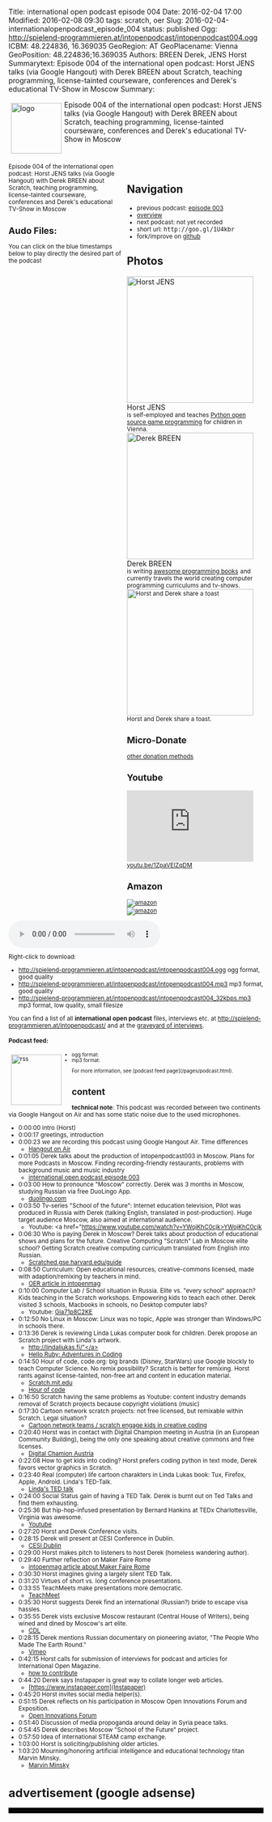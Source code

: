 Title: international open podcast episode 004
Date: 2016-02-04 17:00
Modified: 2016-02-08 09:30
tags: scratch, oer
Slug: 2016-02-04-internationalopenpodcast_episode_004
status: published
Ogg: http://spielend-programmieren.at/intopenpodcast/intopenpodcast004.ogg
ICBM: 48.224836, 16.369035
GeoRegion: AT
GeoPlacename: Vienna
GeoPosition: 48.224836;16.369035
Authors: BREEN Derek, JENS Horst
Summarytext: Episode 004 of the international open podcast: Horst JENS talks (via Google Hangout) with Derek BREEN about Scratch, teaching programming, license-tainted courseware, conferences and Derek's educational TV-Show in Moscow
Summary: <div style="float: left; padding:5px"><img src="/images/international-open-podcast-logo.png" width="100" alt="logo"></div>Episode 004 of the international open podcast: Horst JENS talks (via Google Hangout) with Derek BREEN about Scratch, teaching programming, license-tainted courseware, conferences and Derek's educational TV-Show in Moscow<div style="clear:both;"></div>

<div style="font-size:14px;float:right; margin: 5px; padding: 5px; width:260px;">
<h2>Navigation</h2>
<small>
<ul>
<li>previous podcast: <a href="http://internationalopenmagazine.org/2016-01-10-internationalopenpodcast_episode_003">episode 003</a></li>
<li><a href="/category/podcast.html">overview</a></li>
<li>next podcast: not yet recorded</li>
<li>short url: <tt>http://goo.gl/1U4kbr</tt></li>
<li>fork/improve on <a href="https://github.com/horstjens/internationalopenmagazine/blob/master/content/podcast/2016-02-04-internationalopenpodcast_episode_004.md">github</a></li>
</ul>
</small>
<h2>Photos</h2>
<img src="http://internationalopenmagazine.org/images/authors/horstjens.jpg" alt="Horst JENS" width="250"><br>Horst JENS<br>
<small>is self-employed and teaches <a href="http://spielend-programmieren.at/">Python open source game programming</a> for children in Vienna.</small>
<img src="http://internationalopenmagazine.org/images/authors/derek.jpg" alt="Derek BREEN" width="250"><br>Derek BREEN<br><small> is writing <a rel="nofollow" href="http://www.amazon.de/gp/product/1119014875/ref=as_li_tl?ie=UTF8&camp=1638&creative=19454&creativeASIN=1119014875&linkCode=as2&tag=spielendprogr-21">awesome programming books</a><img src="http://ir-de.amazon-adsystem.com/e/ir?t=spielendprogr-21&l=as2&o=3&a=1119014875" alt="amazon" width="1" height="1" border="0" alt="amazon" style="border:none !important; margin:0px !important;" /> and currently travels the world creating computer programming curriculums and tv-shows.
<img src="http://internationalopenmagazine.org/images/authors/horst_and_derek.jpg" width="250" alt="Horst and Derek share a toast"><br>Horst and Derek share a toast.<br>
<h2>Micro-Donate</h2>
<a href="http://internationalopenmagazine.org/pages/donate.html">other donation methods</a><br>
<a class="FlattrButton" style="display:none;"
    title="International Open Podcast Episode 004"
    data-flattr-uid="horstjens"
    data-flattr-tags="podcast"
    data-flattr-category="podcast" href="http://internationalopenmagazine.org/2016-02-04-internationalopenpodcast_episode_004.html">International Open Podcast episode 004</a>
<h2>Youtube</h2>
<iframe width="250" height="141" src="https://www.youtube.com/embed/1ZpaVElZqDM" frameborder="0" allowfullscreen></iframe><br>
<a href="https://youtu.be/1ZpaVElZqDM">youtu.be/1ZpaVElZqDM</a>
<h2>Amazon</h2>
<a rel="nofollow" href="http://www.amazon.de/gp/product/1250065003/ref=as_li_tl?ie=UTF8&camp=1638&creative=19454&creativeASIN=1250065003&linkCode=as2&tag=spielendprogr-21"><img border="0" src="http://ws-eu.amazon-adsystem.com/widgets/q?_encoding=UTF8&ASIN=1250065003&Format=_SL250_&ID=AsinImage&MarketPlace=DE&ServiceVersion=20070822&WS=1&tag=spielendprogr-21" alt="amazon" ></a><img src="http://ir-de.amazon-adsystem.com/e/ir?t=spielendprogr-21&l=as2&o=3&a=1250065003" width="1" height="1" border="0" alt="amazon" style="border:none !important; margin:0px !important;" /><br>
<a rel="nofollow" href="http://www.amazon.de/gp/product/1119014875/ref=as_li_tl?ie=UTF8&camp=1638&creative=19454&creativeASIN=1119014875&linkCode=as2&tag=spielendprogr-21"><img border="0" src="http://ws-eu.amazon-adsystem.com/widgets/q?_encoding=UTF8&ASIN=1119014875&Format=_SL250_&ID=AsinImage&MarketPlace=DE&ServiceVersion=20070822&WS=1&tag=spielendprogr-21" alt="amazon"></a><img src="http://ir-de.amazon-adsystem.com/e/ir?t=spielendprogr-21&l=as2&o=3&a=1119014875" width="1" height="1" border="0" alt="amazon" style="border:none !important; margin:0px !important;" />
</div>


Episode 004 of the international open podcast: Horst JENS talks (via Google Hangout) with Derek BREEN about Scratch, teaching programming, license-tainted courseware, conferences and Derek's educational TV-Show in Moscow
           
## Audo Files:

You can click on the blue timestamps below to play directly the desired part of the podcast


<audio id="netcast" controls="controls">
   <source src="http://spielend-programmieren.at/intopenpodcast/intopenpodcast004.ogg" type="audio/ogg"/>
   <source src="http://spielend-programmieren.at/intopenpodcast/intopenpodcast004.mp3" type="audio/mpeg"/>
</audio>
    
Right-click to download:

  * <http://spielend-programmieren.at/intopenpodcast/intopenpodcast004.ogg> ogg format, good quality
  * <http://spielend-programmieren.at/intopenpodcast/intopenpodcast004.mp3> mp3 format, good quality
  * <http://spielend-programmieren.at/intopenpodcast/intopenpodcast004_32kbps.mp3> mp3 format, low quality, small filesize

You can find a list of all **international open podcast** files, interviews etc. at <http://spielend-programmieren.at/intopenpodcast/> and at the [graveyard of interviews](http://internationalopenmagazine.org/2015-08-24-interview_graveyard.html).

#### Podcast feed:
<div style="float:left; padding:5px; margin-right:15px;"><img src="/images/rss.png" alt="rss" width="100"></div>
<small>
<ul>
  <li>ogg format: <http://spielend-programmieren.at/intopenpodcastogg.xml></li>
  <li>mp3 format: <http://spielend-programmieren.at/intopenpodcast.xml></li>
</ul>
For more information, see [podcast feed page](/pages/podcast.html).
</small>

## content

**technical note**: This podcast was recorded between two continents via Google Hangout on Air and has some static noise due to the used microphones. 

  * <nc-ts>0:00:00</nc-ts> intro (Horst)
  * <nc-ts>0:00:17</nc-ts> greetings, introduction
  * <nc-ts>0:00:23</nc-ts> we are recording this podcast using Google Hangout Air. Time differences
    * <a href="https://plus.google.com/hangouts/onair">Hangout on Air</a>
  * <nc-ts>0:01:05</nc-ts> Derek talks about the production of intopenpodcast003 in Moscow. Plans for more Podcasts in Moscow. Finding recording-friendly restaurants, problems with background music and music industry
    * <a href="http://internationalopenmagazine.org/2016-01-10-internationalopenpodcast_episode_003">international open podcast episode 003</a>
  * <nc-ts>0:03:00</nc-ts> How to pronounce "Moscow" correctly. Derek was 3 months in Moscow, studying Russian via free DuoLingo App.
    * <a href="https://www.duolingo.com/">duolingo.com</a>
  * <nc-ts>0:03:50</nc-ts> Tv-series "School of the future": Internet education television, Pilot was produced in Russia with Derek (talking English, translated in post-production). Huge target audience Moscow, also aimed at international audience.
    * Youtube: <a href="https://www.youtube.com/watch?v=YWojKhC0cjk>YWojKhC0cjk</a>
  * <nc-ts>0:06:30</nc-ts> Who is paying Derek in Moscow? Derek talks about production of educational shows and plans for the future. Creative Computing "Scratch" Lab in Moscow elite school? Getting Scratch creative computing curriculum translated from English into Russian. 
    * <a href="http://scratched.gse.harvard.edu/guide/">Scratched.gse.harvard.edu/guide</a>
  * <nc-ts>0:08:50</nc-ts> Curriculum: Open educational resources, creative-commons licensed, made with adaption/remixing by teachers in mind. 
    * <a href="http://internationalopenmagazine.org/2016-02-03-oer.html">OER article in intopenmag</a>
  * <nc-ts>0:10:00</nc-ts> Computer Lab / School situation in Russia. Elite vs. "every school" approach? Kids teaching in the Scratch workshops. Empowering kids to teach each other. Derek visited 3 schools, Macbooks in  schools, no Desktop computer labs?
    * Youtube: <a href="https://www.youtube.com/watch?v=Gia71p8C2KE">Gia71p8C2KE</a>
  * <nc-ts>0:12:50</nc-ts> No Linux in Moscow: Linux was no topic, Apple was stronger than Windows/PC in schools there.
  * <nc-ts>0:13:36</nc-ts> Derek is reviewing Linda Lukas computer book for children. Derek propose an Scratch project with Linda's artwork. 
    * <a href="http://lindaliukas.fi/">http://lindaliukas.fi/"</a>
    * <a rel="nofollow" href="http://www.amazon.de/gp/product/1250065003/ref=as_li_tl?ie=UTF8&camp=1638&creative=19454&creativeASIN=1250065003&linkCode=as2&tag=spielendprogr-21">Hello Ruby: Adventures in Coding</a><img src="http://ir-de.amazon-adsystem.com/e/ir?t=spielendprogr-21&l=as2&o=3&a=1250065003" width="1" height="1" border="0" alt="amazon" style="border:none !important; margin:0px !important;" />
  * <nc-ts>0:14:50</nc-ts> Hour of code, code.org: big brands (Disney, StarWars) use Google blockly to teach Computer Science. No remix possibility? Scratch is better for remixing. Horst rants against license-tainted, non-free art and content in education material.
    * [Scratch.mit.edu](http://scratch.mit.edu)
    * [Hour of code](https://hourofcode.com/ca)
  * <nc-ts>0:16:50</nc-ts> Scratch having the same problems as Youtube: content industry demands removal of Scratch projects because copyright violations (music)
  * <nc-ts>0:17:30</nc-ts> Cartoon network scratch projects: not free licensed, but remixable within Scratch. Legal situation? 
    * [Cartoon network teams / scratch engage kids in creative coding](http://www.awn.com/news/cartoon-network-teams-scratch-engage-kids-creative-coding)
  * <nc-ts>0:20:40</nc-ts> Horst was in contact with Digital Champion meeting in Austria (in an European Community Building), being the only one speaking about creative commons and free licenses.
    * [Digital Chamion Austria](https://www.digitalchampion.at/)
  * <nc-ts>0:22:08</nc-ts> How to get kids into coding? Horst prefers coding python in text mode, Derek favors vector graphics in Scratch.
  * <nc-ts>0:23:40</nc-ts> Real (computer) life cartoon charakters in Linda Lukas book: Tux, Firefox, Apple, Android. Linda's TED-Talk.
    * [Linda's TED talk](http://www.ted.com/talks/linda_liukas_a_delightful_way_to_teach_kids_about_computers)
  * <nc-ts>0:24:00</nc-ts> Social Status gain of having a TED Talk. Derek is burnt out on Ted Talks and find them exhausting.
  * <nc-ts>0:25:36</nc-ts> But hip-hop-infused presentation by Bernard Hankins at TEDx Charlottesville, Virginia was awesome.
    * [Youtube](https://youtu.be/8rxD32E3XKE)
  * <nc-ts>0:27:20</nc-ts> Horst and Derek Conference visits.
  * <nc-ts>0:28:15</nc-ts> Derek will present at CESI Conference in Dublin.
    * [CESI Dublin](http://www.cesi.ie/conferences/conference-2016/)
  * <nc-ts>0:29:00</nc-ts> Horst makes pitch to listeners to host Derek (homeless wandering author).
  * <nc-ts>0:29:40</nc-ts> Further reflection on Maker Faire Rome
    * [intopenmag article about Maker Faire Rome](http://internationalopenmagazine.org/2015-10-27-makerfairerome.html)
  * <nc-ts>0:30:30</nc-ts> Horst imagines giving a largely silent TED Talk.
  * <nc-ts>0:31:20</nc-ts> Virtues of short vs. long conference presentations.
  * <nc-ts>0:33:55</nc-ts> TeachMeets make presentations more democratic.
    * [TeachMeet](https://en.wikipedia.org/wiki/TeachMeet)
  * <nc-ts>0:35:30</nc-ts> Horst suggests Derek find an international (Russian?) bride to escape visa hassles.
  * <nc-ts>0:35:55</nc-ts> Derek vists exclusive Moscow restaurant (Central House of Writers), being wined and dined by Moscow's art elite.
    * [CDL](http://www.moscowwriters.ru/CDL/cdl-e.htm)
  * <nc-ts>0:28:15</nc-ts> Derek mentions Russian documentary on pioneering aviator, "The People Who Made The Earth Round."
    * [Vimeo](https://vimeo.com/140766395)
  * <nc-ts>0:42:15</nc-ts> Horst calls for submission of interviews for podcast and articles for International Open Magazine.
    * [how to contribute](http://internationalopenmagazine.org/pages/contribute.html)
  * <nc-ts>0:44:20</nc-ts> Derek says Instapaper is great way to collate longer web articles.
    * [https://www.instapaper.com](Instapaper)
  * <nc-ts>0:45:20</nc-ts> Horst invites social media helper(s).
  * <nc-ts>0:51:15</nc-ts> Derek reflects on his participation in Moscow Open Innovations Forum and Exposition.
    * [Open Innovations Forum](http://forinnovations.ru/en/)
  * <nc-ts>0:51:40</nc-ts> Discussion of media propoganda around delay in Syria peace talks.
  * <nc-ts>0:54:45</nc-ts> Derek describes Moscow "School of the Future" project.
  * <nc-ts>0:57:50</nc-ts> Idea of international STEAM camp exchange.
  * <nc-ts>1:03:00</nc-ts> Horst is soliciting/publishing older articles.
  * <nc-ts>1:03:20</nc-ts> Mourning/honoring artificial intelligence and educational technology titan Marvin Minsky.
    * [Marvin Minsky](http://www.nytimes.com/2016/01/26/business/marvin-minsky-pioneer-in-artificial-intelligence-dies-at-88.html?_r=0)

  
 
  
  
  
  
  
  
  
  

# advertisement (google adsense)

<hr style="border:solid 5px black;">

<script async src="//pagead2.googlesyndication.com/pagead/js/adsbygoogle.js"></script>
<!-- intopenmag-unten -->
<ins class="adsbygoogle"
     style="display:inline-block;width:728px;height:90px"
     data-ad-client="ca-pub-3535173094498375"
     data-ad-slot="7210184316"></ins>
<script>
(adsbygoogle = window.adsbygoogle || []).push({});
</script>

